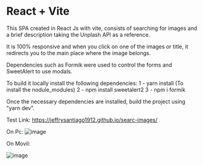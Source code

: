 # React + Vite

This SPA created in React Js with vite, consists of searching for images and a brief description taking the Unplash API as a reference.

It is 100% responsive and when you click on one of the images or title, it redirects you to the main place where the image belongs.

Dependencies such as Formik were used to control the forms and SweetAlert to use modals.

To build it locally install the following dependencies:
1 - yarn install (To install the nodule_modules)
2 - npm install sweetalert2
3 - npm i formik

Once the necessary dependencies are installed, build the project using "yarn dev".

Test Link: https://jeffrysantiago1912.github.io/searc-images/

On Pc:
![image](https://github.com/JeffrySantiago1912/searc-images/assets/66681577/34543928-4c8b-46a2-b115-c238c17de479)

On Movil:

![image](https://github.com/JeffrySantiago1912/searc-images/assets/66681577/45847136-0ab8-41c2-a286-0a15ab4162bc)
